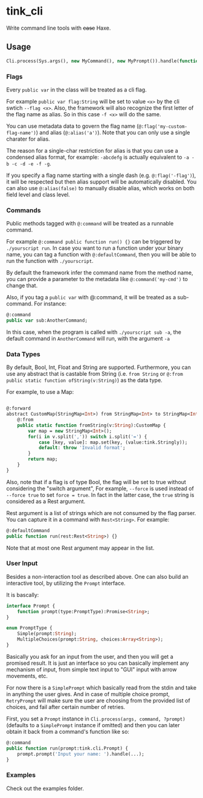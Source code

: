 # tink_cli

Write command line tools with ~~ease~~ Haxe.

## Usage

```haxe
Cli.process(Sys.args(), new MyCommand(), new MyPrompt()).handle(function(o) {});
```

### Flags
Every `public var` in the class will be treated as a cli flag.

For example `public var flag:String` will be set to value `<x>` by the cli swtich `--flag <x>`.
Also, the framework will also recognize the first letter of the flag name as alias. So in this case
`-f <x>` will do the same.

You can use metadata data to govern the flag name (`@:flag('my-custom-flag-name')`) and alias (`@:alias('a')`).
Note that you can only use a single charater for alias.

The reason for a single-char restriction for alias is that you can use a condensed alias format, for example:
`-abcdefg` is actually equivalent to `-a -b -c -d -e -f -g`.

If you specify a flag name starting with a single dash (e.g. `@:flag('-flag')`), it will be respected but then
alias support will be automatically disabled. You can also use `@:alias(false)` to manually disable alias,
which works on both field level and class level.

### Commands
Public methods tagged with `@:command` will be treated as a runnable command.

For example `@:command public function run() {}` can be triggered by `./yourscript run`. In case you want to
run a function under your binary name, you can tag a function with `@:defaultCommand`, then you will be able
to run the function with `./yourscript`.

By default the framework infer the command name from the method name,
you can provide a parameter to the metadata like `@:command('my-cmd')` to change that.

Also, if you tag a `public var` with @:command, it will be treated as a sub-command. For instance:

```haxe
@:command
public var sub:AnotherCommand;
```

In this case, when the program is called with `./yourscript sub -a`, 
the default command in `AnotherCommand` will run, with the argument `-a`

### Data Types

By default, Bool, Int, Float and String are supported. Furthermore, you can use any abstract that is castable from String
(i.e. `from String` or `@:from public static function ofString(v:String)`) as the data type.

For example, to use a Map:

```haxe

@:forward
abstract CustomMap(StringMap<Int>) from StringMap<Int> to StringMap<Int> {
	@:from
	public static function fromString(v:String):CustomMap {
		var map = new StringMap<Int>();
		for(i in v.split(',')) switch i.split('=') {
			case [key, value]: map.set(key, (value:tink.Stringly));
			default: throw 'Invalid format';
		}
		return map;
	}
} 
```

Also, note that if a flag is of type Bool, the flag will be set to true without considering the "switch argument",
For example, `--force` is used instead of `--force true` to set `force = true`. In fact in the latter case, the `true`
string is considered as a Rest argument.

Rest argument is a list of strings which are not consumed by the flag parser. You can capture it in a command with
`Rest<String>`. For example:

```haxe
@:defaultCommand
public function run(rest:Rest<String>) {}
```

Note that at most one Rest argument may appear in the list.

### User Input

Besides a non-interaction tool as described above. One can also build an interactive tool, by utilizing the `Prompt` interface.

It is bascally:

```haxe
interface Prompt {
	function prompt(type:PromptType):Promise<String>;
}

enum PromptType {
	Simple(prompt:String);
	MultipleChoices(prompt:String, choices:Array<String>);
}
```

Basically you ask for an input from the user, and then you will get a promised result. It is just an interface
so you can basically implement any mechanism of input, from simple text input to "GUI" input with arrow movements, etc.

For now there is a `SimplePrompt` which basically read from the stdin and take in anything the user gives.
And in case of multiple choice prompt, `RetryPrompt` will make sure the user are choosing from
the provided list of choices, and fail after certain number of retries.

First, you set a `Prompt` instance in `Cli.process(args, command, ?prompt)`
(defaults to a `SimplePrompt` instance if omitted)
and then you can later obtain it back from a command's function like so:

```haxe
@:command
public function run(prompt:tink.cli.Prompt) {
	prompt.prompt('Input your name: ').handle(...);
}
```

### Examples

Check out the examples folder.